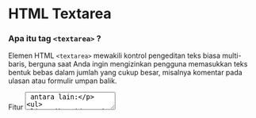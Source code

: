 # HTML Textarea

### Apa itu tag `<textarea>` ?

Elemen HTML `<textarea>` mewakili kontrol pengeditan teks biasa multi-baris, berguna saat Anda ingin mengizinkan pengguna memasukkan teks bentuk bebas dalam jumlah yang cukup besar, misalnya komentar pada ulasan atau formulir umpan balik.

Fitur <textarea> antara lain:

- Atribut id untuk memungkinkan <textarea> dikaitkan dengan elemen <label> untuk tujuan aksesibilitas
- Atribut nama untuk mengatur nama titik data terkait yang dikirimkan ke server saat formulir dikirimkan.
- Baris dan Cols Attribute untuk memungkinkan Anda menentukan ukuran yang tepat untuk <textarea> yang akan diambil. Mengatur ini adalah ide yang bagus untuk konsistensi, karena default browser dapat berbeda.
- Konten default dimasukkan di antara tag pembuka dan penutup. <textarea> tidak mendukung atribut nilai.

Elemen <textarea> juga menerima beberapa atribut yang umum untuk membentuk <input>, seperti pelengkapan otomatis, fokus otomatis, dinonaktifkan, placeholder, hanya baca, dan diperlukan.

### Contoh kode

**HTML**

```html
<label for="story">Tell us your story:</label>

<textarea id="story" name="story" rows="5" cols="33">
It was a dark and stormy night...
</textarea>
```

**CSS**

```css
label,
textarea {
  font-size: 0.8rem;
  letter-spacing: 1px;
}
textarea {
  padding: 10px;
  max-width: 100%;
  line-height: 1.5;
  border-radius: 5px;
  border: 1px solid #ccc;
  box-shadow: 1px 1px 1px #999;
}
```

### Contoh Lain

### Contoh Basic

Contoh berikut menunjukkan area teks yang sangat sederhana, dengan sejumlah baris dan kolom dan beberapa konten default.

```HTML
<textarea name="textarea"
   rows="10" cols="50">Write something here</textarea>
```

### Panjang minimal dan maksimal

Contoh ini memiliki jumlah karakter minimum dan maksimum — masing-masing 10 dan 20. Cobalah dan lihat.

```HTML
<textarea name="textarea"
   rows="5" cols="30"
   minlength="10" maxlength="20">Write something here</textarea>
```

Perhatikan bahwa minlength tidak menghentikan pengguna untuk menghapus karakter sehingga angka yang dimasukkan melewati batas minimum, tetapi itu membuat nilai yang dimasukkan ke dalam <textarea> tidak valid. Perhatikan juga bahwa meskipun Anda memiliki set nilai minlength (3, misalnya), <textarea> kosong masih dianggap valid kecuali Anda juga memiliki set atribut yang diperlukan.

### Placeholder

Contoh ini memiliki set placeholder. Perhatikan bagaimana itu menghilang ketika Anda mulai mengetik ke dalam kotak.

```HTML
<textarea name="textarea"
   rows="5" cols="30"
   placeholder="Comment text."></textarea>
```

Catatan: Placeholder hanya boleh digunakan untuk memperlihatkan contoh tipe data yang harus dimasukkan ke dalam formulir; mereka bukan pengganti elemen <label> yang tepat yang terikat pada input. Lihat Label dan placeholder di <input>: Elemen Input (Form Input) untuk penjelasan lengkapnya.

### Dinonaktifkan dan hanya dapat dibaca

Contoh ini menunjukkan dua <textarea> — salah satunya dinonaktifkan, dan salah satunya hanya bisa dibaca. Mainkan keduanya dan Anda akan melihat perbedaan perilaku — elemen yang dinonaktifkan tidak dapat dipilih dengan cara apa pun (dan nilainya tidak dikirimkan), sedangkan elemen hanya-baca dapat dipilih dan isinya dapat disalin (dan nilainya dikirimkan) ; Anda hanya tidak dapat mengedit isinya.

Catatan: Di browser selain firefox, seperti chrome, konten textarea yang dinonaktifkan dapat dipilih dan disalin.

```HTML
<textarea name="textarea"
   rows="5" cols="30"
   disabled>I am a disabled textarea</textarea>
<textarea name="textarea"
   rows="5" cols="30"
   readonly>I am a readonly textarea</textarea>

```

Referensi: https://developer.mozilla.org/en-US/docs/Web/HTML/Element/textarea
